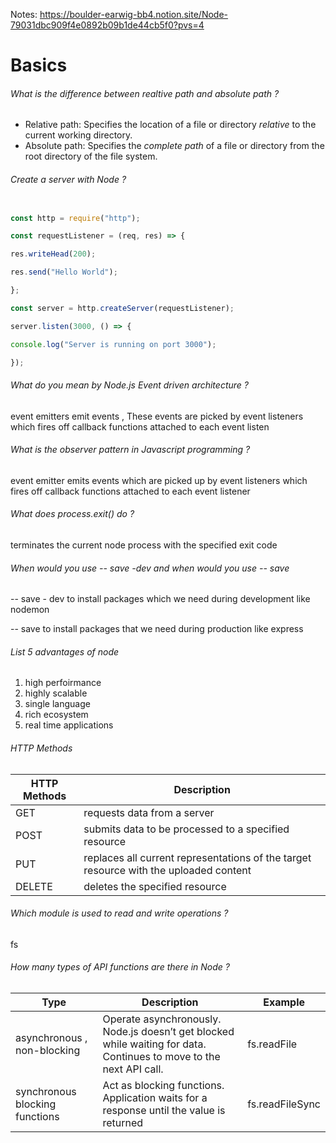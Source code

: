 Notes:
https://boulder-earwig-bb4.notion.site/Node-79031dbc909f4e0892b09b1de44cb5f0?pvs=4

# Basics 



###### What is the difference between realtive path and absolute path ? 

- Relative path: Specifies the location of a file or directory *relative* to the current working directory.
- Absolute path: Specifies the *complete path* of a file or directory from the root directory of the file system.

###### Create a server with Node ? 

```javascript

const http = require("http");

const requestListener = (req, res) => {

res.writeHead(200);

res.send("Hello World");

};

const server = http.createServer(requestListener);

server.listen(3000, () => {

console.log("Server is running on port 3000");

});
```

###### What do you mean by Node.js Event driven architecture ? 

event emitters emit events , These events are picked by event listeners which fires off callback functions attached to each event listen 

###### What is the observer pattern in Javascript programming ?

event emitter emits events which are picked up by event listeners which fires off callback functions attached to each event listener 

###### What does process.exit() do ? 

terminates the current node process with the specified exit code 

###### When would you use -- save -dev and when would you use -- save

-- save - dev to install packages which we need during development like nodemon

-- save to install packages that we need during production like express

###### List 5 advantages of node 

1. high perfoirmance
2. highly scalable 
3. single language 
4. rich ecosystem
5. real time applications 

###### HTTP Methods 

| HTTP Methods | Description                                                  |
| ------------ | ------------------------------------------------------------ |
| GET          | requests data from a server                                  |
| POST         | submits data to be processed to a specified resource         |
| PUT          | replaces all current representations of the target resource with the uploaded content |
| DELETE       | deletes the specified resource                               |

###### Which module is used to read and write operations ?

fs 

###### How many types of API functions are there in Node ? 

| Type                           | Description                                                  | Example         |
| ------------------------------ | ------------------------------------------------------------ | --------------- |
| asynchronous , non-blocking    | Operate asynchronously. Node.js doesn’t get blocked while waiting for data. Continues to move to the next API call. | fs.readFile     |
| synchronous blocking functions | Act as blocking functions. Application waits for a response until the value is returned | fs.readFileSync |

